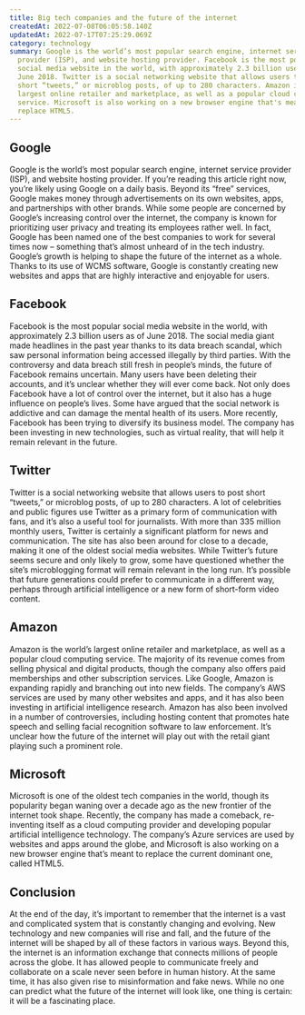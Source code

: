```yaml
---
title: Big tech companies and the future of the internet
createdAt: 2022-07-08T06:05:58.140Z
updatedAt: 2022-07-17T07:25:29.069Z
category: technology
summary: Google is the world’s most popular search engine, internet service
  provider (ISP), and website hosting provider. Facebook is the most popular
  social media website in the world, with approximately 2.3 billion users as of
  June 2018. Twitter is a social networking website that allows users to post
  short “tweets,” or microblog posts, of up to 280 characters. Amazon is the
  largest online retailer and marketplace, as well as a popular cloud computing
  service. Microsoft is also working on a new browser engine that's meant to
  replace HTML5.
---
```


## Google

Google is the world’s most popular search engine, internet service provider (ISP), and website hosting provider. If you’re reading this article right now, you’re likely using Google on a daily basis. Beyond its “free” services, Google makes money through advertisements on its own websites, apps, and partnerships with other brands.
While some people are concerned by Google’s increasing control over the internet, the company is known for prioritizing user privacy and treating its employees rather well. In fact, Google has been named one of the best companies to work for several times now – something that’s almost unheard of in the tech industry.
Google’s growth is helping to shape the future of the internet as a whole. Thanks to its use of WCMS software, Google is constantly creating new websites and apps that are highly interactive and enjoyable for users.
## Facebook

Facebook is the most popular social media website in the world, with approximately 2.3 billion users as of June 2018. The social media giant made headlines in the past year thanks to its data breach scandal, which saw personal information being accessed illegally by third parties.
With the controversy and data breach still fresh in people’s minds, the future of Facebook remains uncertain. Many users have been deleting their accounts, and it’s unclear whether they will ever come back.
Not only does Facebook have a lot of control over the internet, but it also has a huge influence on people’s lives. Some have argued that the social network is addictive and can damage the mental health of its users.
More recently, Facebook has been trying to diversify its business model. The company has been investing in new technologies, such as virtual reality, that will help it remain relevant in the future.
## Twitter

Twitter is a social networking website that allows users to post short “tweets,” or microblog posts, of up to 280 characters. A lot of celebrities and public figures use Twitter as a primary form of communication with fans, and it’s also a useful tool for journalists.
With more than 335 million monthly users, Twitter is certainly a significant platform for news and communication. The site has also been around for close to a decade, making it one of the oldest social media websites.
While Twitter’s future seems secure and only likely to grow, some have questioned whether the site’s microblogging format will remain relevant in the long run. It’s possible that future generations could prefer to communicate in a different way, perhaps through artificial intelligence or a new form of short-form video content.
## Amazon

Amazon is the world’s largest online retailer and marketplace, as well as a popular cloud computing service. The majority of its revenue comes from selling physical and digital products, though the company also offers paid memberships and other subscription services.
Like Google, Amazon is expanding rapidly and branching out into new fields. The company’s AWS services are used by many other websites and apps, and it has also been investing in artificial intelligence research.
Amazon has also been involved in a number of controversies, including hosting content that promotes hate speech and selling facial recognition software to law enforcement. It’s unclear how the future of the internet will play out with the retail giant playing such a prominent role.
## Microsoft

Microsoft is one of the oldest tech companies in the world, though its popularity began waning over a decade ago as the new frontier of the internet took shape. Recently, the company has made a comeback, re-inventing itself as a cloud computing provider and developing popular artificial intelligence technology.
The company’s Azure services are used by websites and apps around the globe, and Microsoft is also working on a new browser engine that’s meant to replace the current dominant one, called HTML5.

## Conclusion

At the end of the day, it’s important to remember that the internet is a vast and complicated system that is constantly changing and evolving. New technology and new companies will rise and fall, and the future of the internet will be shaped by all of these factors in various ways.
Beyond this, the internet is an information exchange that connects millions of people across the globe. It has allowed people to communicate freely and collaborate on a scale never seen before in human history.
At the same time, it has also given rise to misinformation and fake news. While no one can predict what the future of the internet will look like, one thing is certain: it will be a fascinating place.
